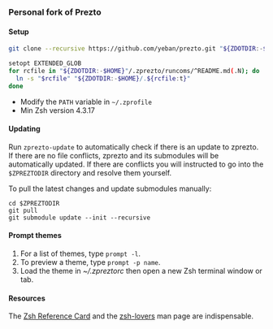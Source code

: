 ### Personal fork of Prezto

#### Setup

```sh
git clone --recursive https://github.com/yeban/prezto.git "${ZDOTDIR:-$HOME}/.zprezto"

setopt EXTENDED_GLOB
for rcfile in "${ZDOTDIR:-$HOME}"/.zprezto/runcoms/^README.md(.N); do
  ln -s "$rcfile" "${ZDOTDIR:-$HOME}/.${rcfile:t}"
done
```

- Modify the `PATH` variable in `~/.zprofile`
- Min Zsh version 4.3.17

#### Updating

Run `zprezto-update` to automatically check if there is an update to zprezto.
If there are no file conflicts, zprezto and its submodules will be
automatically updated. If there are conflicts you will instructed to go into
the `$ZPREZTODIR` directory and resolve them yourself.

To pull the latest changes and update submodules manually:

```console
cd $ZPREZTODIR
git pull
git submodule update --init --recursive
```


#### Prompt themes

  1. For a list of themes, type `prompt -l`.
  2. To preview a theme, type `prompt -p name`.
  3. Load the theme in *~/.zpreztorc* then open a new Zsh terminal
     window or tab.


#### Resources

The [Zsh Reference Card][7] and the [zsh-lovers][8] man page are indispensable.

[7]: http://www.bash2zsh.com/zsh_refcard/refcard.pdf
[8]: http://grml.org/zsh/zsh-lovers.html
